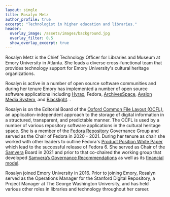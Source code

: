 ```yaml
---
layout: single
title: Rosalyn Metz
author_profile: true
excerpt: "Technologist in higher education and libraries."
header:
  overlay_image: /assets/images/background.jpg
  overlay_filter: 0.5
  show_overlay_excerpt: true
---
```

Rosalyn Metz is the Chief Technology Officer for Libraries and Museum at Emory University in Atlanta. She leads a diverse cross-functional team that provides technology support for Emory University's cultural heritage organizations.

Rosalyn is active in a number of open source software communities and during her tenure Emory has implemented a number of open source software applications including [Hyrax](https://hyrax.samvera.org/), Fedora, [ArchivesSpace](https://archivesspace.org/), [Avalon Media System](https://www.avalonmediasystem.org/), and [Blacklight](https://projectblacklight.org/). .  

Rosalyn is on the Editorial Board of the [Oxford Common File Layout (OCFL)](https://ocfl.io/), an application-independent approach to the storage of digital information in a structured, transparent, and predictable manner. The OCFL is used by a number of various repository software applications in the cultural heritage space. She is a member of the [Fedora Repository](https://duraspace.org/fedora/) Governance Group and served as the Chair of Fedora in 2020 - 2021. During her tenure as chair she worked with other leaders to outline Fedora's [Product Position White Paper](https://docs.google.com/document/d/1fiVH0lKJWbU5NFsMrENW1J2ksjyQRLm3WVYGpJkuNRQ/edit?usp=sharing) which lead to the successful release of Fedora 6. She served as Chair of the [Samvera](https://samvera.org/) Board in 2021 and prior to that co-chaired the working group that developed [Samvera’s Governance Recommendations](https://docs.google.com/document/d/1DtKOO8MJTU7k6svMrvO2lM_ZrMep1-6s0xVOSf05PUI/edit#heading=h.2ma8j2hbyr1t) as well as its [financial model](https://samvera.atlassian.net/wiki/spaces/samvera/pages/1956052993/Annual+Partner+Dues).

Rosalyn joined Emory University in 2016. Prior to joining Emory, Rosalyn served as the Operations Manager for the Stanford Digital Repository, a Project Manager at The George Washington University, and has held various other roles in libraries and technology throughout her career.
